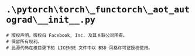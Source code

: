 # `.\pytorch\torch\_functorch\_aot_autograd\__init__.py`

```
# 版权声明，版权归 Facebook, Inc. 及其关联公司所有。
# 保留所有权利。
# 此源代码在根目录下的 LICENSE 文件中以 BSD 风格许可证授权使用。
```